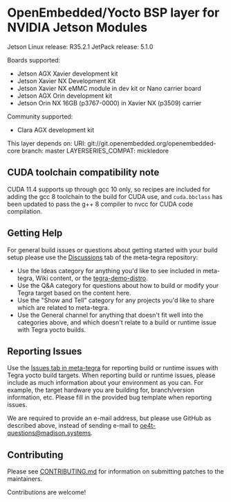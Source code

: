 OpenEmbedded/Yocto BSP layer for NVIDIA Jetson Modules
======================================================

Jetson Linux release: R35.2.1
JetPack release:      5.1.0

Boards supported:
* Jetson AGX Xavier development kit
* Jetson Xavier NX Development Kit
* Jetson Xavier NX eMMC module in dev kit or Nano carrier board
* Jetson AGX Orin development kit
* Jetson Orin NX 16GB (p3767-0000) in Xavier NX (p3509) carrier

Community supported:
* Clara AGX development kit

This layer depends on:
URI: git://git.openembedded.org/openembedded-core
branch: master
LAYERSERIES_COMPAT: mickledore


CUDA toolchain compatibility note
---------------------------------

CUDA 11.4 supports up through gcc 10 only, so recipes are included
for adding the gcc 8 toolchain to the build for CUDA use, and `cuda.bbclass`
has been updated to pass the g++ 8 compiler to nvcc for CUDA code compilation.


Getting Help
------------

For general build issues or questions about getting started with your build
setup please use the
[Discussions](https://github.com/OE4T/meta-tegra/discussions) tab of the
meta-tegra repository:

* Use the Ideas category for anything you'd like to see included in meta-tegra,
Wiki content, or the
[tegra-demo-distro](https://github.com/OE4T/tegra-demo-distro/issues).
* Use the Q&A category for questions about how to build or modify your Tegra
target based on the content here.
* Use the "Show and Tell" category for any projects you'd like to share which
are related to meta-tegra.
* Use the General channel for anything that doesn't fit well into the categories
above, and which doesn't relate to a build or runtime issue with Tegra yocto
builds.

Reporting Issues
----------------

Use the [Issues tab in meta-tegra](https://github.com/OE4T/meta-tegra/issues)
for reporting build or runtime issues with Tegra yocto build targets.  When
reporting build or runtime issues, please include as much information about your
environment as you can. For example, the target hardware you are building for,
branch/version information, etc.  Please fill in the provided bug template when
reporting issues.

We are required to provide an e-mail address, but please use GitHub as
described above, instead of sending e-mail to oe4t-questions@madison.systems.

Contributing
------------

Please see [CONTRIBUTING.md](CONTRIBUTING.md) for information on submitting
patches to the maintainers.

Contributions are welcome!
